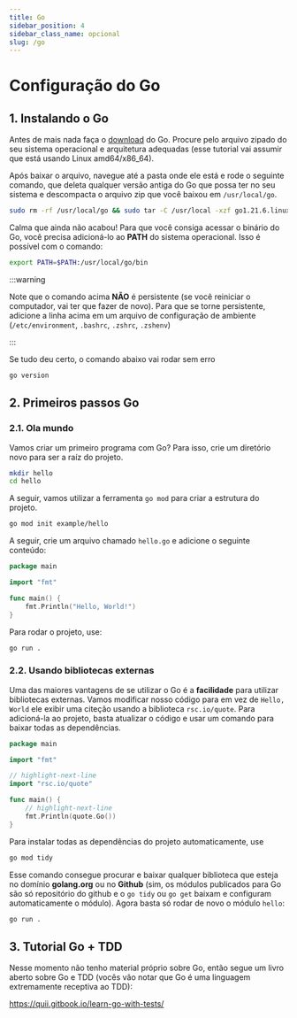 ```yaml
---
title: Go
sidebar_position: 4
sidebar_class_name: opcional
slug: /go
---
```


# Configuração do Go

## 1. Instalando o Go

Antes de mais nada faça o [download](https://go.dev/dl/) do Go. Procure pelo
arquivo zipado do seu sistema operacional e arquitetura adequadas (esse
tutorial vai assumir que está usando Linux amd64/x86_64).

Após baixar o arquivo, navegue até a pasta onde ele está e rode o seguinte
comando, que deleta qualquer versão antiga do Go que possa ter no seu sistema e
descompacta o arquivo zip que você baixou em `/usr/local/go`.

```bash
sudo rm -rf /usr/local/go && sudo tar -C /usr/local -xzf go1.21.6.linux-amd64.tar.gz
```

Calma que ainda não acabou! Para que você consiga acessar o binário do Go, você
precisa adicioná-lo ao **PATH** do sistema operacional. Isso é possível com o
comando:

```bash
export PATH=$PATH:/usr/local/go/bin
```

:::warning

Note que o comando acima **NÃO** é persistente (se você reiniciar o computador,
vai ter que fazer de novo). Para que se torne persistente, adicione a linha
acima em um arquivo de configuração de ambiente (`/etc/environment`, `.bashrc`,
`.zshrc`, `.zshenv`)

:::

Se tudo deu certo, o comando abaixo vai rodar sem erro

```bash
go version
```

## 2. Primeiros passos Go

### 2.1. Ola mundo

Vamos criar um primeiro programa com Go? Para isso, crie um diretório novo para
ser a raíz do projeto.

```bash
mkdir hello
cd hello
```

A seguir, vamos utilizar a ferramenta `go mod` para criar a estrutura do
projeto.

```bash
go mod init example/hello
```

A seguir, crie um arquivo chamado `hello.go` e adicione o seguinte conteúdo:

```go showLineNumbers title="hello.go"
package main

import "fmt"

func main() {
    fmt.Println("Hello, World!")
}
```

Para rodar o projeto, use:

```bash
go run .
```

### 2.2. Usando bibliotecas externas

Uma das maiores vantagens de se utilizar o Go é a **facilidade** para utilizar
bibliotecas externas. Vamos modificar nosso código para em vez de `Hello,
World` ele exibir uma citeção usando a biblioteca `rsc.io/quote`. Para
adicioná-la ao projeto, basta atualizar o código e usar um comando para baixar
todas as dependências.

```go showLineNumbers title="hello.go"
package main

import "fmt"

// highlight-next-line
import "rsc.io/quote"

func main() {
    // highlight-next-line
    fmt.Println(quote.Go())
}
```

Para instalar todas as dependências do projeto automaticamente, use

```bash
go mod tidy
```

Esse comando consegue procurar e baixar qualquer biblioteca que esteja no
domínio **golang.org** ou no **Github** (sim, os módulos publicados para Go são
só repositório do github e o `go tidy` ou `go get` baixam e configuram
automaticamente o módulo). Agora basta só rodar de novo o módulo `hello`:

```bash
go run .
```

## 3. Tutorial Go + TDD

Nesse momento não tenho material próprio sobre Go, então segue um livro aberto
sobre Go e TDD (vocês vão notar que Go é uma linguagem extremamente receptiva
ao TDD):

https://quii.gitbook.io/learn-go-with-tests/
